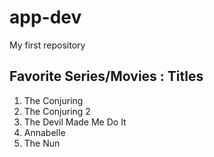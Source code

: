 # app-dev
My first repository

## Favorite Series/Movies : Titles

1. The Conjuring
2. The Conjuring 2
3. The Devil Made Me Do It
4. Annabelle
5. The Nun
